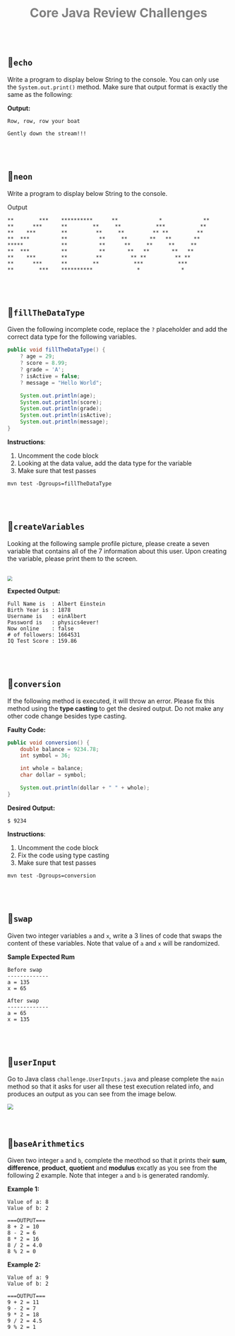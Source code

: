 
<div style="text-align: center; color:gray;">
<h1>Core Java Review Challenges</h1>
</div>

<br>
<br>



## 📑`echo`
Write a program to display below String to the console. You can only use the `System.out.print()` method. Make sure that output format is exactly the same as the following:

**Output:**
```text
Row, row, row your boat

Gently down the stream!!!
```
<br>
<br>



## 📑`neon`
Write a program to display below String to the console.

Output
```text
**        ***    **********      **             *             **
**      ***      **        **     **           ***           **
**    ***        **         **     **         ** **         **
**  ***          **          **     **       **   **       **
*****            **          **      **     **     **     **
**  ***          **          **       **   **       **   **
**    ***        **         **         ** **         ** **
**      ***      **        **           ***           ***
**        ***    **********              *             *
```


<br>
<br>

## 📑`fillTheDataType`

Given the following incomplete code, replace the `?` placeholder and add the correct data type for the following variables. 

```java
public void fillTheDataType() {
    ? age = 29;
    ? score = 8.99;
    ? grade = 'A';
    ? isActive = false;
    ? message = "Hello World";

    System.out.println(age);
    System.out.println(score);
    System.out.println(grade);
    System.out.println(isActive);
    System.out.println(message);
}
```

**Instructions**:
 1. Uncomment the code block 
 2. Looking at the data value, add the data type for the variable
 3. Make sure that test passes 
```shell
mvn test -Dgroups=fillTheDataType
```

<br>
<br>


## 📑`createVariables`
Looking at the following sample profile picture, please create a seven variable that contains all of the 7 information about this user.  Upon creating the variable, please print them to the screen.

<br>

<div style="zoom:70%">
<img src="https://firebasestorage.googleapis.com/v0/b/alphaleaf-login.appspot.com/o/shared-files%2FAlphaleaf%2Fjava_review%2Fvariable_profile.jpg?alt=media&token=39f53e33-cee4-4ef3-8ff0-73473fa3247f">
</div>


**Expected Output:**
```text
Full Name is  : Albert Einstein
Birth Year is : 1878
Username is   : einAlbert
Password is   : physics4ever!
Now online    : false
# of followers: 1664531
IQ Test Score : 159.86
```


<br>
<br>



## 📑`conversion`
If the following method is executed, it will throw an error.  Please fix this method using the **type casting** to get the desired output. Do not make any other code change besides type casting. 

**Faulty Code:** 
```java
public void conversion() {
    double balance = 9234.78;
    int symbol = 36;

    int whole = balance;
    char dollar = symbol;

    System.out.println(dollar + " " + whole);
}
```

**Desired Output:**
```text
$ 9234
```

**Instructions**:
1. Uncomment the code block
2. Fix the code using type casting
3. Make sure that test passes
```shell
mvn test -Dgroups=conversion
```

<br>
<br>



## 📑`swap`
Given two integer variables `a` and `x`, write a 3 lines of code that swaps the content of these variables.  Note that value of `a` and `x` will be randomized. 

**Sample Expected Rum**
```text
Before swap
-------------
a = 135
x = 65

After swap
-------------
a = 65
x = 135
```

<br>
<br>


## 📑`userInput`
Go to Java class `challenge.UserInputs.java` and please complete the `main` method so that it asks for user all these test execution related info, and produces an output as you can see from the image below. 

<div style="zoom:80%">
<img src="https://firebasestorage.googleapis.com/v0/b/alphaleaf-login.appspot.com/o/shared-files%2FAlphaleaf%2Fjava_review%2Fuser_inputs.jpg?alt=media&token=f1e7c7d9-b3fc-4eeb-bd8e-76bc826e9ac0">
</div>


<br>
<br>


## 📑`baseArithmetics`
Given two integer `a` and `b`,  complete the meothod so that it prints their **sum**, **difference**, **product**, **quotient** and **modulus** excatly as you see from the following 2 example.  Note that integer `a` and `b` is generated randomly. 

**Example 1:** 
```text
Value of a: 8
Value of b: 2

===OUTPUT===
8 + 2 = 10
8 - 2 = 6
8 * 2 = 16
8 / 2 = 4.0
8 % 2 = 0
```

**Example 2:**
```text
Value of a: 9
Value of b: 2

===OUTPUT===
9 + 2 = 11
9 - 2 = 7
9 * 2 = 18
9 / 2 = 4.5
9 % 2 = 1
```

